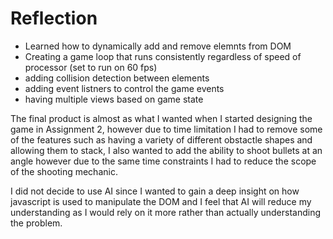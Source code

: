 # Reflection

- Learned how to dynamically add and remove elemnts from DOM
- Creating a game loop that runs consistently regardless of speed of processor (set to run on 60 fps)
- adding collision detection between elements
- adding event listners to control the game events
- having multiple views based on game state

The final product is almost as what I wanted when I started designing the game in Assignment 2, however due to time limitation I had to remove some of the features such as having a variety of different obstactle shapes and allowing them to stack, I also wanted to add the ability to shoot bullets at an angle however due to the same time constraints I had to reduce the scope of the shooting mechanic.

I did not decide to use AI since I wanted to gain a deep insight on how javascript is used to manipulate the DOM and I feel that AI will reduce my understanding as I would rely on it more rather than actually understanding the problem.
